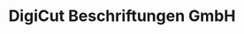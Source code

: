 ---
title: "DigiCut Beschriftungen GmbH"
url: /verden-aller/digicut-beschriftungen-gmbh/
shop: Kopieren
---